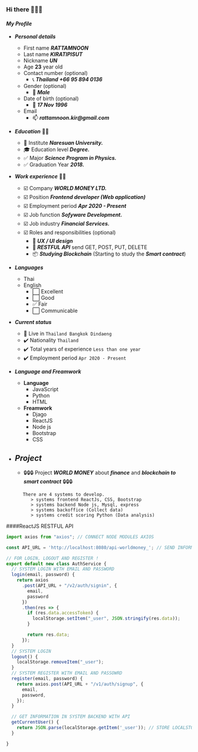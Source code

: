 ### Hi there 👋👋👋

#### ___My Profile___
- ***Personal details***
    - First name ___RATTAMNOON___
    - Last name ___KIRATIPISUT___
    - Nickname  ___UN___
    - Age __23__ year old
    - Contact number (optional)
        - :telephone_receiver: ___Thailand +66 95 894 0136___
    - Gender (optional) 
        - :man: ___Male___
    - Date of birth (optional)
        - :date: ___17 Nov 1996___
    - Email 
        - :mailbox: ___rattamnoon.kir@gmail.com___

- ***Education*** 👨‍🎓
    - :school: Institute ___Naresuan University.___
    - :mortar_board: Education level ___Degree.___
    - :white_check_mark: Major ___Science Program in Physics.___
    - :white_check_mark: Graduation Year ___2018.___

- ***Work experience*** 👨‍🏭
    - :ballot_box_with_check: Company ___WORLD MONEY LTD.___
    - :ballot_box_with_check: Position ___Frontend developer (Web application)___
    - :ballot_box_with_check: Employment period ___Apr 2020 - Present___
    - :ballot_box_with_check: Job function ___Sofyware Development.___
    - :ballot_box_with_check: Job industry ___Financial Services.___
    - :ballot_box_with_check: Roles and responsibilities (optional)
        - :art: ***UX / UI design***
        - :postbox: ***RESTFUL API*** send GET, POST, PUT, DELETE
        - :package: ***Studying Blockchain*** (Starting to study the ***Smart contract***)

- ***Languages***
    - Thai 
    - English 
        - :white_large_square: Excellent   
        - :white_large_square: Good        
        - :white_check_mark: Fair
        - :white_large_square: Communicable  

- ***Current status*** 
    - :round_pushpin: Live in ```Thailand Bangkok Dindaeng```
    - :heavy_check_mark: Nationality ```Thailand```
    - :heavy_check_mark: Total years of experience ```Less than one year```
    - :heavy_check_mark: Employment period ```Apr 2020 - Present```

- ***Language and Freamwork***
    - **Language**
        - JavaScript
        - Python 
        - HTML
    - **Freamwork**
        - Djago
        - ReactJS
        - Node js
        - Bootstrap  
        - CSS

- ## ***Project***
    - :lock::lock::lock: Project ***WORLD MONEY*** about ***finance*** and ***blockchain to smart contract*** :lock::lock::lock:
    ```
       There are 4 systems to develop.
          > systems frontend ReactJs, CSS, Bootstrap 
          > systems backend Node js, Mysql, express
          > systems backoffice (Collect data)
          > systems credit scoring Python (Data analysis)
    ```

####ReactJS RESTFUL API 

```javascript
import axios from "axios"; // CONNECT NODE MODULES AXIOS 

const API_URL = 'http://localhost:8080/api-worldmoney_'; // SEND INFORMATION  OF USER.ID 

// FOR LOGIN, LOGOUT AND REGISTER !
export default new class AuthService {
  // SYSTEM LOGIN WITH EMAIL AND PASSWORD
  login(email, password) {
    return axios
      .post(API_URL + "/v2/auth/signin", {
        email,
        password
      })
      .then(res => {
        if (res.data.accessToken) {
          localStorage.setItem("_user", JSON.stringify(res.data));
        }

        return res.data;
      });
  }
  // SYSTEM LOGIN
  logout() {
    localStorage.removeItem("_user");
  }
  // SYSTEM REGISTER WITH EMAIL AND PASSOWRD
  register(email, password) {
    return axios.post(API_URL + "/v1/auth/signup", {
      email,
      password,
    });
  }

  // GET INFORMATION IN SYSTEM BACKEND WITH API 
  getCurrentUser() {
    return JSON.parse(localStorage.getItem('_user')); // STORE LOCALSTORAGE IN BOWSER
  }

}

```